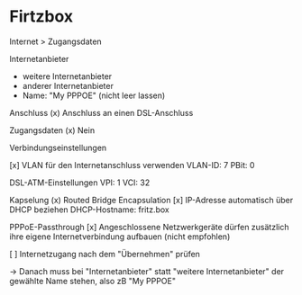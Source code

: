 # Firtzbox

Internet > Zugangsdaten

Internetanbieter
- weitere Internetanbieter
- anderer Internetanbieter
- Name: "My PPPOE" (nicht leer lassen)

Anschluss
(x) Anschluss an einen DSL-Anschluss

Zugangsdaten
(x) Nein

Verbindungseinstellungen

[x] VLAN für den Internetanschluss verwenden
VLAN-ID: 7
PBit: 0

DSL-ATM-Einstellungen
VPI: 1
VCI: 32

Kapselung
(x) Routed Bridge Encapsulation
[x] IP-Adresse automatisch über DHCP beziehen
DHCP-Hostname: fritz.box

PPPoE-Passthrough
[x] Angeschlossene Netzwerkgeräte dürfen zusätzlich ihre eigene Internetverbindung aufbauen (nicht empfohlen)

[ ] Internetzugang nach dem "Übernehmen" prüfen

-> Danach muss bei "Internetanbieter" statt "weitere Internetanbieter" der gewählte Name stehen, also zB  "My PPPOE"